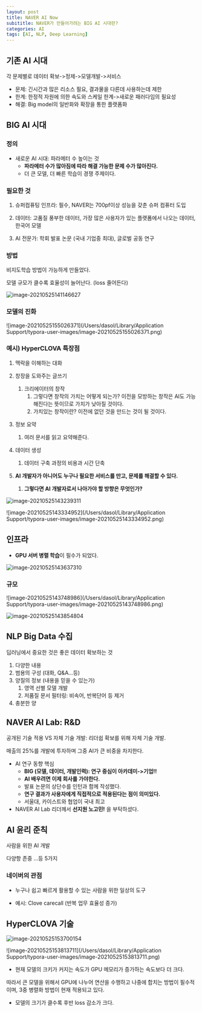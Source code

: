 ```yaml
---
layout: post
title: NAVER AI Now
subititle: NAVER가 만들어가려는 BIG AI 시대란?
categories: AI
tags: [AI, NLP, Deep Learning]
---
```

## 기존 AI 시대

각 문제별로 데이터 확보->정제->모델개발->서비스

* 문제: 긴시간과 많은 리소스 필요, 결과물을 다른데 사용하는데 제한
* 한계: 한정적 자원에 의한 속도와 스케일 한계->새로운 패러다임의 필요성
* 해결: Big model의 일반화와 확장을 통한 플랫폼화

## BIG AI 시대

### 정의

* 새로운 AI 시대: 파라메터 수 높이는 것
  * **파라메터 수가 많아짐에 따라 해결 가능한 문제 수가 많아진다.** 
  * 더 큰 모델, 더 빠른 학습이 경쟁 주제이다.

### 필요한 것

1. 슈퍼컴퓨팅 인프라: 필수, NAVER는 700pf이상 성능을 갖춘 슈퍼 컴퓨터 도입

2. 데이터: 고품질 풍부한 데이터, 가장 많은 사용자가 있는 플랫폼에서 나오는 데이터, 한국어 모델
3. AI 전문가: 학회 발표 논문 (국내 기업중 최대), 글로벌 공동 연구

### 방법

비지도학습 방법이 가능하게 만들었다.

모델 규모가 클수록 효율성이 늘어난다. (loss 줄어든다)

![image-20210525141146627](/assets/images/naverainow/image-20210525141146627.png)

### 모델의 진화

![image-20210525155026371](/Users/dasol/Library/Application Support/typora-user-images/image-20210525155026371.png)



### 예시) HyperCLOVA 특장점

1. 맥락을 이해하는 대화
2. 창장을 도와주는 글쓰기
   1. 크리에이터의 창작
      1. 그렇다면 창작의 가치는 어떻게 되는가? 이전을 모방하는 창작은 AI도 가능해진다는 뜻이므로 가치가 낮아질 것이다.
      2. 가치있는 창작이란? 이전에 없던 것을 만드는 것이 될 것이다.

3. 정보 요약
   1. 여러 문서를 읽고 요약해준다.
4. 데이터 생성
   1. 데이터 구축 과정의 비용과 시간 단축
5. **AI 개발자가 아니어도 누구나 필요한 서비스를 만고, 문제를 해결할 수 있다.**
   1. **그렇다면 AI 개발자로서 나아가야 할 방향은 무엇인가?**

![image-20210525143239311](/assets/images/naverainow/image-20210525143239311.png)

![image-20210525143334952](/Users/dasol/Library/Application Support/typora-user-images/image-20210525143334952.png)



## 인프라

* **GPU 서버 병렬 학습**이 필수가 되었다.

![image-20210525143637310](/assets/images/naverainow/image-20210525143637310.png)

### 규모

![image-20210525143748986](/Users/dasol/Library/Application Support/typora-user-images/image-20210525143748986.png)

![image-20210525143854804](//assets/images/naverainow/image-20210525143854804.png)

## NLP Big Data 수집

딥러닝에서 중요한 것은 좋은 데이터 확보하는 것

1. 다양한 내용
2. 범용의 구성 (대화, Q&A...등)
3. 양질의 정보 (내용을 믿을 수 있는가)
   1. 영역 선별 모델 개발
   2. 저품질 문서 필터링: 비속어, 반복단어 등 제거
4. 충분한 양

## NAVER AI Lab: R&D

공개된 기술 적용 VS 자체 기술 개발: 리더쉽 확보를 위해 자체 기술 개발. 

매출의 25%를 개발에 투자하며 그중 AI가 큰 비중을 차지한다.

* AI 연구 동향 핵심
  * **BIG (모델, 데이터, 개발인력): 연구 중심이 아카데미->기업!!**
  * **AI 배우려면 이제 회사를 가야한다.**
  * 발표 논문의 상단수를 인턴과 함께 작성했다.
  * **연구 결과가 사용자에게 직접적으로 적용된다는 점이 의미있다.**
  * 서울대, 카이스트와 협업이 국내 최고
* NAVER AI Lab 리더께서 **선지원 노고민!** 을 부탁하셨다.

## AI 윤리 준칙 

사람을 위한 AI 개발

다양항 존중 ...등 5가지

### 네이버의 관점

* 누구나 쉽고 빠르게 활용할 수 있는 사람을 위한 일상의 도구

* 예시: Clove carecall (반복 업무 효율성 증가)

## HyperCLOVA 기술

![image-20210525153700154](/assets/images/naverainow/image-20210525153700154.png)

![image-20210525153813711](/Users/dasol/Library/Application Support/typora-user-images/image-20210525153813711.png)

* 현재 모델의 크키가 커지는 속도가 GPU 메모리가 증가하는 속도보다 더 크다.

따라서 큰 모델을 위해서 GPU에 나누어 연산을 수행하고 나중에 합치는 방법이 필수적이며, 3중 병렬화 방법이 현재 적용되고 있다.

* 모델의 크기가 클수록 후반 loss 감소가 크다.


